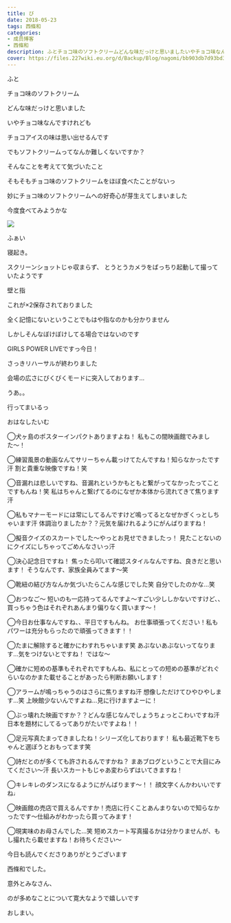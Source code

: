 ```yaml
---
title: び
date: 2018-05-23
tags: 西條和
categories: 
- 成员博客
- 西條和
description: ふとチョコ味のソフトクリームどんな味だっけと思いましたいやチョコ味なんですけれどもチョコア...
cover: https://files.227wiki.eu.org/d/Backup/Blog/nagomi/bb903db7d93bd33fa1ae549402f1c.jpg 
---
```









ふと









チョコ味のソフトクリーム












どんな味だっけと思いました









いやチョコ味なんですけれども












チョコアイスの味は思い出せるんです











でもソフトクリームってなんか難しくないですか？













そんなことを考えてて気づいたこと











そもそもチョコ味のソフトクリームをほぼ食べたことがないっ









妙にチョコ味のソフトクリームへの好奇心が芽生えてしまいました












今度食べてみようかな












![](https://files.227wiki.eu.org/d/Backup/Blog/nagomi/bb903db7d93bd33fa1ae549402f1c.jpg)





ふぁい






寝起き。







スクリーンショットじゃ収まらず、
とうとうカメラをばっちり起動して撮っていたようです









壁と指









これが×2保存されておりました













全く記憶にないということでもはや指なのかも分かりません











しかしそんなぼけぼけしてる場合ではないのです










GIRLS POWER LIVEですっ今日！









さっきリハーサルが終わりました










会場の広さにびくびくモードに突入しております…










うあ。。
















行ってまいるっ











おはなしたいむ



◯犬ヶ島のポスターインパクトありますよね！
私もこの間映画館でみました〜！






◯練習風景の動画なんてサリーちゃん載っけてたんですね！知らなかったです汗
割と貴重な映像ですね！笑




◯音漏れは悲しいですね、音漏れというかもともと繋がってなかったってことですもんね！笑
私はちゃんと繋げてるのになぜか本体から流れてきて焦ります汗




◯私もマナーモードには常にしてるんですけど鳴ってるとなぜかぎくっとしちゃいます汗
体調治りましたか？？元気を届けれるようにがんばりますね！






◯擬音クイズのスカートでした〜やっとお見せできましたっ！
見たことないのにクイズにしちゃってごめんなさいっ汗





◯決心記念日ですね！
焦ったら叩いて確認スタイルなんですね、良きだと思います！
そうなんです、家族全員みてます〜笑





◯靴紐の結び方なんか気づいたらこんな感じでした笑
自分でしたのかな…笑







◯おつなご〜
短いのも一応持ってるんですよ〜すごい少ししかないですけど、、
買っちゃう色はそれぞれあんまり偏りなく買います〜！







◯今日お仕事なんですね、、平日ですもんね。
お仕事頑張ってください！私もパワーは充分もらったので頑張ってきます！！





◯たまに解除すると確かにわすれちゃいます笑
あぶないあぶないってなります…気をつけないとですね！
ではな〜







◯確かに短めの基準もそれぞれですもんね、私にとっての短めの基準がどれぐらいなのかまた載せることがあったら判断お願いします！







◯アラームが鳴っちゃうのはさらに焦りますね汗
想像しただけてひやひやします…笑
上映館少ないんですよね…見に行けますよーに！






◯ぶっ壊れた映画ですか？？どんな感じなんでしょうちょっとこわいですね汗
日本を題材にしてるってありがたいですよね！！






◯足元写真たまってきましたね！シリーズ化しております！
私も最近靴下をちゃんと選ぼうとおもってます笑






◯詩だとのが多くても許されるんですかね？
まあブログということで大目にみてください〜汗
長いスカートもじゃあ変わらずはいてきますね！





◯キレキレのダンスになるようにがんばります〜！！
顔文字くんかわいいですね♩





◯映画館の売店で買えるんですか！売店に行くことあんまりないので知らなかったです〜仕組みがわかったら買ってみます！






◯現実味のお母さんでした…笑
短めスカート写真撮るかは分かりませんが、もし撮れたら載せますね！お待ちください〜





今日も読んでくださりありがとうございます











西條和でした。







意外とみなさん、

のが多めなことについて寛大なようで嬉しいです










おしまい。


